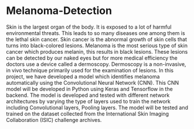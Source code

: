 # Melanoma-Detection
Skin is the largest organ of the body. It is exposed to a lot of harmful environmental threats. This leads to so many diseases one among them is the lethal skin cancer. Skin cancer is the abnormal growth of skin cells that turns into black-colored lesions. Melanoma is the most serious type of skin cancer which produces melanin, this results in black lesions. These lesions can be detected by our naked eyes but for more medical efficiency the doctors use a device called a dermoscopy. Dermoscopy is a non-invasive, in vivo technique primarily used for the examination of lesions.
In this project, we have developed a model which identifies melanoma automatically using the Convolutional Neural Network (CNN). This CNN model will be developed in Python using Keras and Tensorflow in the backend. The model is developed and tested with different network architectures by varying the type of layers used to train the network including Convolutional layers, Pooling layers. The model will be tested and trained on the dataset collected from the International Skin Imaging Collaboration (ISIC) challenge archives. 
